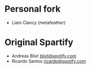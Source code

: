 # Personal fork
- Liam Clancy (metafeather)

# Original Spartify
- Andreas Blixt <blixt@spotify.com>
- Ricardo Santos <ricardo@spotify.com>
